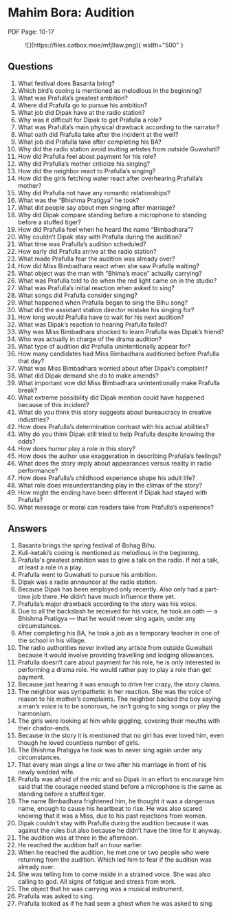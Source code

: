 # Mahim Bora: Audition

PDF Page: 10-17

<figure markdown="span">
![](https://files.catbox.moe/mfj9aw.png){ width="500" }
</figure>

## Questions

1.  What festival does Basanta bring?
2.  Which bird’s cooing is mentioned as melodious in the beginning?
3.  What was Prafulla’s greatest ambition?
4.  Where did Prafulla go to pursue his ambition?
5.  What job did Dipak have at the radio station?
6.  Why was it difficult for Dipak to get Prafulla a role?
7.  What was Prafulla’s main physical drawback according to the narrator?
8.  What oath did Prafulla take after the incident at the well?
9.  What job did Prafulla take after completing his BA?
10.  Why did the radio station avoid inviting artistes from outside Guwahati?
11.  How did Prafulla feel about payment for his role?
12.  Why did Prafulla’s mother criticize his singing?
13.  How did the neighbor react to Prafulla’s singing?
14.  How did the girls fetching water react after overhearing Prafulla’s mother?
15.  Why did Prafulla not have any romantic relationships?
16.  What was the “Bhishma Pratigya” he took?
17.  What did people say about men singing after marriage?
18.  Why did Dipak compare standing before a microphone to standing before a stuffed tiger?
19.  How did Prafulla feel when he heard the name “Bimbadhara”?
20.  Why couldn’t Dipak stay with Prafulla during the audition?
21.  What time was Prafulla’s audition scheduled?
22.  How early did Prafulla arrive at the radio station?
23.  What made Prafulla fear the audition was already over?
24.  How did Miss Bimbadhara react when she saw Prafulla waiting?
25.  What object was the man with “Bhima’s mace” actually carrying?
26.  What was Prafulla told to do when the red light came on in the studio?
27.  What was Prafulla’s initial reaction when asked to sing?
28.  What songs did Prafulla consider singing?
29.  What happened when Prafulla began to sing the Bihu song?
30.  What did the assistant station director mistake his singing for?
31.  How long would Prafulla have to wait for his next audition?
32.  What was Dipak’s reaction to hearing Prafulla failed?
33.  Why was Miss Bimbadhara shocked to learn Prafulla was Dipak’s friend?
34.  Who was actually in charge of the drama audition?
35.  What type of audition did Prafulla unintentionally appear for?
36.  How many candidates had Miss Bimbadhara auditioned before Prafulla that day?
37.  What was Miss Bimbadhara worried about after Dipak’s complaint?
38.  What did Dipak demand she do to make amends?
39.  What important vow did Miss Bimbadhara unintentionally make Prafulla break?
40.  What extreme possibility did Dipak mention could have happened because of this incident?
41.  What do you think this story suggests about bureaucracy in creative industries?
42.  How does Prafulla’s determination contrast with his actual abilities?
43.  Why do you think Dipak still tried to help Prafulla despite knowing the odds?
44.  How does humor play a role in this story?
45.  How does the author use exaggeration in describing Prafulla’s feelings?
46.  What does the story imply about appearances versus reality in radio performance?
47.  How does Prafulla’s childhood experience shape his adult life?
48.  What role does misunderstanding play in the climax of the story?
49.  How might the ending have been different if Dipak had stayed with Prafulla?
50.  What message or moral can readers take from Prafulla’s experience?

## Answers

1.  Basanta brings the spring festival of Bohag Bihu.
2.  Kuli-ketaki’s cooing is mentioned as melodious in the beginning.
3.  Prafulla's greatest ambition was to give a talk on the radio. If not a talk, at least a role in a play.
4.  Prafulla went to Guwahati to pursue his ambition.
5.  Dipak was a radio announcer at the radio station.
6.  Because Dipak has been employed only recently. Also only had a part-time job there. He didn’t have much influence there yet.
7.  Prafulla’s major drawback according to the story was his voice.
8.  Due to all the backslash he received for his voice, he took an oath — a Bhishma Pratigya — that he would never sing again, under any circumstances.
9.  After completing his BA, he took a job as a temporary teacher in one of the school in his village.
10.  The radio authorities never invited any artiste from outside Guwahati because it would involve providing travelling and lodging allowances.
11.  Prafulla doesn’t care about payment for his role, he is only interested in performing a drama role. He would rather pay to play a role than get payment.
12.  Because just hearing it was enough to drive her crazy, the story claims.
13.  The neighbor was sympathetic in her reaction. She was the voice of reason to his mother’s complaints. The neighbor backed the boy saying a man’s voice is to be sonorous, he isn’t going to sing songs or play the harmonium.
14.  The girls were looking at him while giggling, covering their mouths with their chador-ends.
15.  Because in the story it is mentioned that no girl has ever loved him, even though he loved countless number of girls.
16.  The Bhishma Pratigya he took was to never sing again under any circumstances.
17.  That every man sings a line or two after his marriage in front of his newly wedded wife.
18.  Prafulla was afraid of the mic and so Dipak in an effort to encourage him said that the courage needed stand before a microphone is the same as standing before a stuffed tiger.
19.  The name Bimbadhara frightened him, he thought it was a dangerous name, enough to cause his heartbeat to rise. He was also scared knowing that it was a Miss, due to his past rejections from women.
20.  Dipak couldn’t stay with Prafulla during the audition because it was against the rules but also because he didn’t have the time for it anyway.
21.  The audition was at three in the afternoon.
22.  He reached the audition half an hour earlier.
23.  When he reached the audition, he met one or two people who were returning from the audition. Which led him to fear if the audition was already over.
24.  She was telling him to come inside in a strained voice. She was also calling to god. All signs of fatigue and stress from work.
25.  The object that he was carrying was a musical instrument.
26.  Prafulla was asked to sing.
27.  Prafulla looked as if he had seen a ghost when he was asked to sing.
